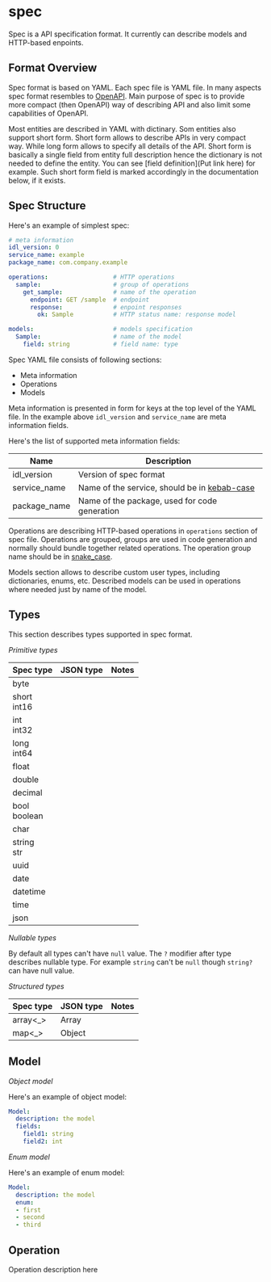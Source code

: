 # spec

Spec is a API specification format. It currently can describe models and HTTP-based enpoints.

## Format Overview

Spec format is based on YAML. Each spec file is YAML file.
In many aspects spec format resembles to [OpenAPI](https://github.com/OAI/OpenAPI-Specification/blob/master/versions/3.0.0.md). Main purpose of spec is to provide more compact (then OpenAPI) way of describing API and also limit some capabilities of OpenAPI.

Most entities are described in YAML with dictinary. Som entities also support short form. Short form allows to describe APIs in very compact way. While long form allows to specify all details of the API. Short form is basically a single field from entity full description hence the dictionary is not needed to define the entity. You can see [field definition](Put link here) for example. Such short form field is marked accordingly in the documentation below, if it exists.

## Spec Structure

Here's an example of simplest spec:
```yaml
# meta information
idl_version: 0
service_name: example
package_name: com.company.example

operations:                  # HTTP operations
  sample:                    # group of operations
    get_sample:              # name of the operation
      endpoint: GET /sample  # endpoint
      response:              # enpoint responses
        ok: Sample           # HTTP status name: response model

models:                      # models specification
  Sample:                    # name of the model
    field: string            # field name: type
```

Spec YAML file consists of following sections:
* Meta information
* Operations
* Models

Meta information is presented in form for keys at the top level of the YAML file. In the example above `idl_version` and `service_name` are meta information fields.

Here's the list of supported meta information fields:

| Name         | Description            |
|--------------|------------------------|
| idl_version  | Version of spec format |
| service_name | Name of the service, should be in [kebab-case](http://wiki.c2.com/?KebabCase)|
| package_name | Name of the package, used for code generation |

Operations are describing HTTP-based operations in `operations` section of spec file. Operations are grouped, groups are used in code generation and normally should bundle together related operations. The operation group name should be in [snake_case](https://en.wikipedia.org/wiki/Snake_case).

Models section allows to describe custom user types, including dictionaries, enums, etc. Described models can be used in operations where needed just by name of the model.

## Types

This section describes types supported in spec format.

*Primitive types*

| Spec type         | JSON type | Notes |
|-------------------|-----------|-------|
| byte              |||
| short <br> int16  |||
| int <br> int32    |||
| long <br> int64   |||
| float             |||
| double            |||
| decimal           |||
| bool <br> boolean |||
| char              |||
| string <br> str   |||
| uuid              |||
| date              |||
| datetime          |||
| time              |||
| json              |||

*Nullable types*

By default all types can't have `null` value. The `?` modifier after type describes nullable type. For example `string` can't be `null` though `string?` can have null value.

*Structured types*

| Spec type | JSON type | Notes |
| --------- | --------- | ----- |
| array<_>  | Array     ||
| map<_>    | Object    ||

## Model

*Object model*

Here's an example of object model:
```yaml
Model:
  description: the model
  fields:
    field1: string
    field2: int
```

*Enum model*

Here's an example of enum model:
```yaml
Model:
  description: the model
  enum:
  - first
  - second
  - third
```

## Operation

Operation description here